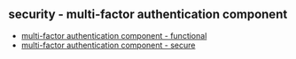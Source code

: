 ## security - multi-factor authentication component

- [ multi-factor authentication component - functional](2b1.md)
- [ multi-factor authentication component - secure](2b2.md)
